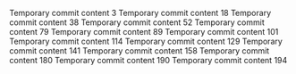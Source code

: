 Temporary commit content 3
Temporary commit content 18
Temporary commit content 38
Temporary commit content 52
Temporary commit content 79
Temporary commit content 89
Temporary commit content 101
Temporary commit content 114
Temporary commit content 129
Temporary commit content 141
Temporary commit content 158
Temporary commit content 180
Temporary commit content 190
Temporary commit content 194

